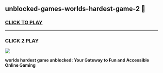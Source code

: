 
## unblocked-games-worlds-hardest-game-2 👋
<h3>
<a href="https://premium.freeplayer.one?title=unblocked-games-worlds-hardest-game-2&ref=14F">CLICK TO PLAY</a></h3>
<hr>

<h3>
<a href="https://premium.freeplayer.one?title=unblocked-games-worlds-hardest-game-2&ref=14F">CLICK 2 PLAY</a>
  
</h3>

<a href="https://premium.freeplayer.one?title=unblocked-games-worlds-hardest-game-2&ref=12F/"><img src="https://clearcache.store/games.png"></a>


**worlds hardest game unblocked: Your Gateway to Fun and Accessible Online Gaming**
